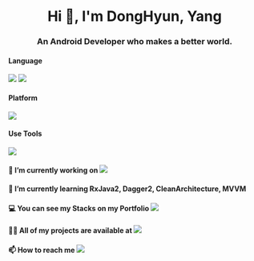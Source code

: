 <h1 align="center">Hi 👋, I'm DongHyun, Yang</h1>
<h3 align="center">An Android Developer who makes a better world.</h3>

#### Language
<a href='#'><img src="https://img.shields.io/badge/Java-ED8B00?style=for-the-badge&logo=java&logoColor=white"></a>
<a href='#'><img src="https://img.shields.io/badge/Kotlin-0095D5?&style=for-the-badge&logo=kotlin&logoColor=white"></a>

#### Platform
<a href='#'><img src="https://img.shields.io/badge/Android-3DDC84?&style=for-the-badge&logo=Android&logoColor=white"></a>

#### Use Tools
<a href='#'><img src="https://img.shields.io/badge/Android Studio-3DDC84?&style=for-the-badge&logo=Android-Studio&logoColor=white"></a>


#### 🔭 I’m currently working on <a href='https://github.com/DGSWDongHyun/B_'><img src="https://img.shields.io/badge/Github-181717?&style=for-the-badge&logo=Github&logoColor=white"></a>

#### 🌱 I’m currently learning RxJava2, Dagger2, CleanArchitecture, MVVM

#### 💻 You can see my Stacks on my Portfolio <a href='https://www.notion.so/PORTFOLIO-39d18bbdc7df42a49047a3b93f17d126'><img src="https://img.shields.io/badge/Portfolio-000000?&style=for-the-badge&logo=Notion&logoColor=white"></a>

#### 👨‍💻  <b>All of my projects are available at</b> <a href='https://github.com/DGSWDongHyun/'><img src="https://img.shields.io/badge/Github-181717?&style=for-the-badge&logo=Github&logoColor=white"></a> 

#### 📫 How to reach me <a href='#'><img src="https://img.shields.io/badge/ydh665566@naver.com-005FF9?&style=for-the-badge&logo=Mail.ru&logoColor=white"></a>
